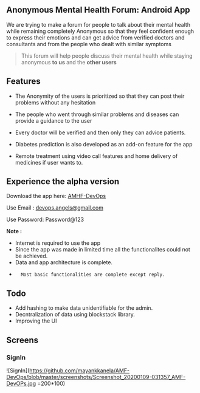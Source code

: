 ## Anonymous Mental Health Forum: Android App

We are trying to make a forum for people to
talk about their mental health while remaining
completely Anonymous so that they feel
confident enough to express their emotions
and can get advice from verified doctors and
consultants and from the people who dealt
with similar symptoms

>This forum will help people discuss their mental health while staying anonymous **to us** and the **other users**

## Features
- The Anonymity of the users is prioritized so that
they can post their problems without any hesitation

- The people who went through similar problems and
diseases can provide a guidance to the user

- Every doctor will be verified and then only they
can advice patients.

- Diabetes prediction is also developed as an add-on
feature for the app

- Remote treatment using video call features and
home delivery of medicines if user wants to.

## Experience the alpha version
Download the app here: [AMHF-DevOps](https://github.com/mayankkanela/AMF-DevOps/blob/master/apk/app-debug.apk?raw=true)

Use Email : devops.angels@gmail.com

Use Password: Password@123

**Note :** 
-   Internet is required to use the app
-   Since the app was made in limited time all the                   functionalites could not be achieved.
-   Data and app architecture is complete.
-       Most basic functionalities are complete except reply.

## Todo
-  Add hashing to make data unidentifiable for the admin.
-   Decntralization of data using blockstack library.
- Improving the UI

## Screens

### SignIn 
![SignIn](https://github.com/mayankkanela/AMF-DevOps/blob/master/screenshots/Screenshot_20200109-031357_AMF-DevOPs.jpg =200*100)